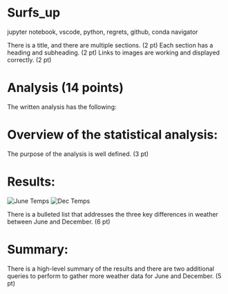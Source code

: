 # Surfs_up
jupyter notebook, vscode, python, regrets, github, conda navigator



There is a title, and there are multiple sections. (2 pt)
Each section has a heading and subheading. (2 pt)
Links to images are working and displayed correctly. (2 pt)
# Analysis (14 points)
The written analysis has the following:

# Overview of the statistical analysis:

The purpose of the analysis is well defined. (3 pt)

# Results:
![June Temps](https://user-images.githubusercontent.com/102183530/172026284-a9239439-45ae-4fbd-9675-666fac9768f6.png)
![Dec Temps](https://user-images.githubusercontent.com/102183530/172026286-dfce218e-c149-4d21-a2ca-3b49cc9b534e.png)

There is a bulleted list that addresses the three key differences in weather between June and December. (6 pt)

# Summary:

There is a high-level summary of the results and there are two additional queries to perform to gather more weather data for June and December. (5 pt)
